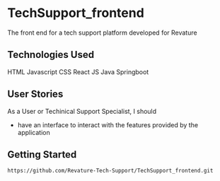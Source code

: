 # TechSupport_frontend
The front end for a tech support platform developed for Revature

## Technologies Used
HTML
Javascript
CSS
React JS
Java
Springboot

## User Stories
As a User or Techinical Support Specialist, I should
- have an interface to interact with the features provided by the application

## Getting Started
```https://github.com/Revature-Tech-Support/TechSupport_frontend.git```
